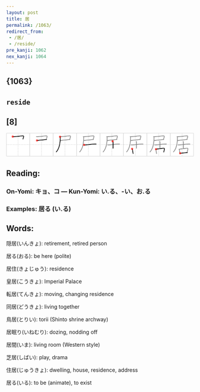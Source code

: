 ```yaml
---
layout: post
title: 居
permalink: /1063/
redirect_from:
 - /居/
 - /reside/
pre_kanji: 1062
nex_kanji: 1064
---
```


## {1063}

## `reside`

## [8]

<div class="stroke"><img src="../images/E5B185.png" /></div>

## Reading:

### On-Yomi: キョ、コ &mdash; Kun-Yomi: い.る、-い、お.る

### Examples: 居る (い.る)

## Words:

隠居(いんきょ): retirement, retired person

居る(おる): be here (polite)

居住(きょじゅう): residence

皇居(こうきょ): Imperial Palace

転居(てんきょ): moving, changing residence

同居(どうきょ): living together

鳥居(とりい): torii (Shinto shrine archway)

居眠り(いねむり): dozing, nodding off

居間(いま): living room (Western style)

芝居(しばい): play, drama

住居(じゅうきょ): dwelling, house, residence, address

居る(いる): to be (animate), to exist
